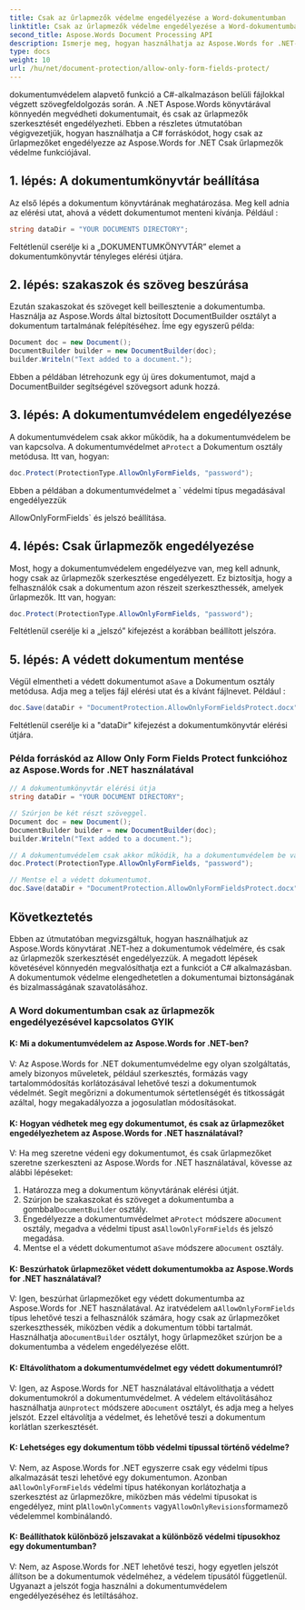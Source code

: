 ```yaml
---
title: Csak az űrlapmezők védelme engedélyezése a Word-dokumentumban
linktitle: Csak az űrlapmezők védelme engedélyezése a Word-dokumentumban
second_title: Aspose.Words Document Processing API
description: Ismerje meg, hogyan használhatja az Aspose.Words for .NET-et a Word-dokumentum védelmére, és csak az űrlapmezők szerkesztését engedélyezi.
type: docs
weight: 10
url: /hu/net/document-protection/allow-only-form-fields-protect/
---
```

dokumentumvédelem alapvető funkció a C#-alkalmazáson belüli fájlokkal végzett szövegfeldolgozás során. A .NET Aspose.Words könyvtárával könnyedén megvédheti dokumentumait, és csak az űrlapmezők szerkesztését engedélyezheti. Ebben a részletes útmutatóban végigvezetjük, hogyan használhatja a C# forráskódot, hogy csak az űrlapmezőket engedélyezze az Aspose.Words for .NET Csak űrlapmezők védelme funkciójával.

## 1. lépés: A dokumentumkönyvtár beállítása

Az első lépés a dokumentum könyvtárának meghatározása. Meg kell adnia az elérési utat, ahová a védett dokumentumot menteni kívánja. Például :

```csharp
string dataDir = "YOUR DOCUMENTS DIRECTORY";
```

Feltétlenül cserélje ki a „DOKUMENTUMKÖNYVTÁR” elemet a dokumentumkönyvtár tényleges elérési útjára.

## 2. lépés: szakaszok és szöveg beszúrása

Ezután szakaszokat és szöveget kell beillesztenie a dokumentumba. Használja az Aspose.Words által biztosított DocumentBuilder osztályt a dokumentum tartalmának felépítéséhez. Íme egy egyszerű példa:

```csharp
Document doc = new Document();
DocumentBuilder builder = new DocumentBuilder(doc);
builder.Writeln("Text added to a document.");
```

Ebben a példában létrehozunk egy új üres dokumentumot, majd a DocumentBuilder segítségével szövegsort adunk hozzá.

## 3. lépés: A dokumentumvédelem engedélyezése

 A dokumentumvédelem csak akkor működik, ha a dokumentumvédelem be van kapcsolva. A dokumentumvédelmet a`Protect` a Dokumentum osztály metódusa. Itt van, hogyan:

```csharp
doc.Protect(ProtectionType.AllowOnlyFormFields, "password");
```

Ebben a példában a dokumentumvédelmet a ` védelmi típus megadásával engedélyezzük

AllowOnlyFormFields` és jelszó beállítása.

## 4. lépés: Csak űrlapmezők engedélyezése

Most, hogy a dokumentumvédelem engedélyezve van, meg kell adnunk, hogy csak az űrlapmezők szerkesztése engedélyezett. Ez biztosítja, hogy a felhasználók csak a dokumentum azon részeit szerkeszthessék, amelyek űrlapmezők. Itt van, hogyan:

```csharp
doc.Protect(ProtectionType.AllowOnlyFormFields, "password");
```

Feltétlenül cserélje ki a „jelszó” kifejezést a korábban beállított jelszóra.

## 5. lépés: A védett dokumentum mentése

 Végül elmentheti a védett dokumentumot a`Save` a Dokumentum osztály metódusa. Adja meg a teljes fájl elérési utat és a kívánt fájlnevet. Például :

```csharp
doc.Save(dataDir + "DocumentProtection.AllowOnlyFormFieldsProtect.docx");
```

Feltétlenül cserélje ki a "dataDir" kifejezést a dokumentumkönyvtár elérési útjára.

### Példa forráskód az Allow Only Form Fields Protect funkcióhoz az Aspose.Words for .NET használatával

```csharp
// A dokumentumkönyvtár elérési útja
string dataDir = "YOUR DOCUMENT DIRECTORY";

// Szúrjon be két részt szöveggel.
Document doc = new Document();
DocumentBuilder builder = new DocumentBuilder(doc);
builder.Writeln("Text added to a document.");

// A dokumentumvédelem csak akkor működik, ha a dokumentumvédelem be van kapcsolva, és csak az űrlapmezők szerkesztése engedélyezett.
doc.Protect(ProtectionType.AllowOnlyFormFields, "password");

// Mentse el a védett dokumentumot.
doc.Save(dataDir + "DocumentProtection.AllowOnlyFormFieldsProtect.docx");
```

## Következtetés

Ebben az útmutatóban megvizsgáltuk, hogyan használhatjuk az Aspose.Words könyvtárat .NET-hez a dokumentumok védelmére, és csak az űrlapmezők szerkesztését engedélyezzük. A megadott lépések követésével könnyedén megvalósíthatja ezt a funkciót a C# alkalmazásban. A dokumentumok védelme elengedhetetlen a dokumentumai biztonságának és bizalmasságának szavatolásához.

### A Word dokumentumban csak az űrlapmezők engedélyezésével kapcsolatos GYIK

#### K: Mi a dokumentumvédelem az Aspose.Words for .NET-ben?

V: Az Aspose.Words for .NET dokumentumvédelme egy olyan szolgáltatás, amely bizonyos műveletek, például szerkesztés, formázás vagy tartalommódosítás korlátozásával lehetővé teszi a dokumentumok védelmét. Segít megőrizni a dokumentumok sértetlenségét és titkosságát azáltal, hogy megakadályozza a jogosulatlan módosításokat.

#### K: Hogyan védhetek meg egy dokumentumot, és csak az űrlapmezőket engedélyezhetem az Aspose.Words for .NET használatával?

V: Ha meg szeretne védeni egy dokumentumot, és csak űrlapmezőket szeretne szerkeszteni az Aspose.Words for .NET használatával, kövesse az alábbi lépéseket:
1. Határozza meg a dokumentum könyvtárának elérési útját.
2.  Szúrjon be szakaszokat és szöveget a dokumentumba a gombbal`DocumentBuilder` osztály.
3.  Engedélyezze a dokumentumvédelmet a`Protect` módszere a`Document` osztály, megadva a védelmi típust as`AllowOnlyFormFields` és jelszó megadása.
4.  Mentse el a védett dokumentumot a`Save` módszere a`Document` osztály.

#### K: Beszúrhatok űrlapmezőket védett dokumentumokba az Aspose.Words for .NET használatával?

V: Igen, beszúrhat űrlapmezőket egy védett dokumentumba az Aspose.Words for .NET használatával. Az iratvédelem a`AllowOnlyFormFields` típus lehetővé teszi a felhasználók számára, hogy csak az űrlapmezőket szerkeszthessék, miközben védik a dokumentum többi tartalmát. Használhatja a`DocumentBuilder` osztályt, hogy űrlapmezőket szúrjon be a dokumentumba a védelem engedélyezése előtt.

#### K: Eltávolíthatom a dokumentumvédelmet egy védett dokumentumról?

 V: Igen, az Aspose.Words for .NET használatával eltávolíthatja a védett dokumentumokról a dokumentumvédelmet. A védelem eltávolításához használhatja a`Unprotect` módszere a`Document` osztályt, és adja meg a helyes jelszót. Ezzel eltávolítja a védelmet, és lehetővé teszi a dokumentum korlátlan szerkesztését.

#### K: Lehetséges egy dokumentum több védelmi típussal történő védelme?

 V: Nem, az Aspose.Words for .NET egyszerre csak egy védelmi típus alkalmazását teszi lehetővé egy dokumentumon. Azonban a`AllowOnlyFormFields` védelmi típus hatékonyan korlátozhatja a szerkesztést az űrlapmezőkre, miközben más védelmi típusokat is engedélyez, mint pl`AllowOnlyComments` vagy`AllowOnlyRevisions`formamező védelemmel kombinálandó.

#### K: Beállíthatok különböző jelszavakat a különböző védelmi típusokhoz egy dokumentumban?

V: Nem, az Aspose.Words for .NET lehetővé teszi, hogy egyetlen jelszót állítson be a dokumentumok védelméhez, a védelem típusától függetlenül. Ugyanazt a jelszót fogja használni a dokumentumvédelem engedélyezéséhez és letiltásához.
